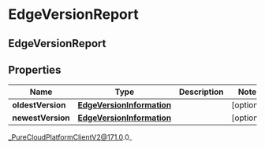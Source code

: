 # EdgeVersionReport

## EdgeVersionReport

## Properties

|Name | Type | Description | Notes|
|------------ | ------------- | ------------- | -------------|
| **oldestVersion** | [**EdgeVersionInformation**](EdgeVersionInformation) |  | [optional] |
| **newestVersion** | [**EdgeVersionInformation**](EdgeVersionInformation) |  | [optional] |



_PureCloudPlatformClientV2@171.0.0_
